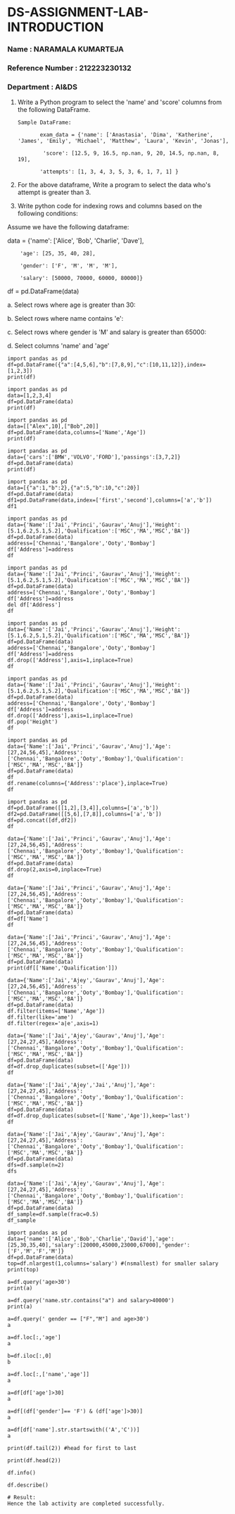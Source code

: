 # DS-ASSIGNMENT-LAB-INTRODUCTION
### Name : NARAMALA KUMARTEJA
### Reference Number : 212223230132
### Department : AI&DS

1. Write a Python program to select the 'name' and 'score' columns from the following DataFrame.

       Sample DataFrame:

              exam_data = {'name': ['Anastasia', 'Dima', 'Katherine', 'James', 'Emily', 'Michael', 'Matthew', 'Laura', 'Kevin', 'Jonas'],

               'score': [12.5, 9, 16.5, np.nan, 9, 20, 14.5, np.nan, 8, 19],

              'attempts': [1, 3, 4, 3, 5, 3, 6, 1, 7, 1] } 

 

2. For the above dataframe, Write a program to select the data who's attempt is greater than 3.

3. Write python code for indexing rows and columns based on the following conditions:

Assume we have the following dataframe:

data = {'name': ['Alice', 'Bob', 'Charlie', 'Dave'],

        'age': [25, 35, 40, 28],

        'gender': ['F', 'M', 'M', 'M'],

        'salary': [50000, 70000, 60000, 80000]}

df = pd.DataFrame(data)

a. Select rows where age is greater than 30:

b. Select rows where name contains 'e':

c. Select rows where gender is 'M' and salary is greater than 65000:

d. Select columns 'name' and 'age'

```
import pandas as pd
df=pd.DataFrame({"a":[4,5,6],"b":[7,8,9],"c":[10,11,12]},index=[1,2,3])
print(df)

import pandas as pd
data=[1,2,3,4]
df=pd.DataFrame(data)
print(df)

import pandas as pd
data=[["Alex",10],["Bob",20]]
df=pd.DataFrame(data,columns=['Name','Age'])
print(df)

import pandas as pd
data={'cars':['BMW','VOLVO','FORD'],'passings':[3,7,2]}
df=pd.DataFrame(data)
print(df)

import pandas as pd
data=[{"a":1,"b":2},{"a":5,"b":10,"c":20}]
df=pd.DataFrame(data)
df1=pd.DataFrame(data,index=['first','second'],columns=['a','b'])
df1

import pandas as pd
data={'Name':['Jai','Princi','Gaurav','Anuj'],'Height':[5.1,6.2,5.1,5.2],'Qualification':['MSC','MA','MSC','BA']}
df=pd.DataFrame(data)
address=['Chennai','Bangalore','Ooty','Bombay']
df['Address']=address
df

import pandas as pd
data={'Name':['Jai','Princi','Gaurav','Anuj'],'Height':[5.1,6.2,5.1,5.2],'Qualification':['MSC','MA','MSC','BA']}
df=pd.DataFrame(data)
address=['Chennai','Bangalore','Ooty','Bombay']
df['Address']=address
del df['Address']
df

import pandas as pd
data={'Name':['Jai','Princi','Gaurav','Anuj'],'Height':[5.1,6.2,5.1,5.2],'Qualification':['MSC','MA','MSC','BA']}
df=pd.DataFrame(data)
address=['Chennai','Bangalore','Ooty','Bombay']
df['Address']=address
df.drop(['Address'],axis=1,inplace=True)
df

import pandas as pd
data={'Name':['Jai','Princi','Gaurav','Anuj'],'Height':[5.1,6.2,5.1,5.2],'Qualification':['MSC','MA','MSC','BA']}
df=pd.DataFrame(data)
address=['Chennai','Bangalore','Ooty','Bombay']
df['Address']=address
df.drop(['Address'],axis=1,inplace=True)
df.pop('Height')
df

import pandas as pd
data={'Name':['Jai','Princi','Gaurav','Anuj'],'Age':[27,24,56,45],'Address':['Chennai','Bangalore','Ooty','Bombay'],'Qualification':['MSC','MA','MSC','BA']}
df=pd.DataFrame(data)
df
df.rename(columns={'Address':'place'},inplace=True)
df

import pandas as pd
df=pd.DataFrame([[1,2],[3,4]],columns=['a','b'])
df2=pd.DataFrame([[5,6],[7,8]],columns=['a','b'])
df=pd.concat([df,df2])
df

data={'Name':['Jai','Princi','Gaurav','Anuj'],'Age':[27,24,56,45],'Address':['Chennai','Bangalore','Ooty','Bombay'],'Qualification':['MSC','MA','MSC','BA']}
df=pd.DataFrame(data)
df.drop(2,axis=0,inplace=True)
df

data={'Name':['Jai','Princi','Gaurav','Anuj'],'Age':[27,24,56,45],'Address':['Chennai','Bangalore','Ooty','Bombay'],'Qualification':['MSC','MA','MSC','BA']}
df=pd.DataFrame(data)
df=df['Name']
df

data={'Name':['Jai','Princi','Gaurav','Anuj'],'Age':[27,24,56,45],'Address':['Chennai','Bangalore','Ooty','Bombay'],'Qualification':['MSC','MA','MSC','BA']}
df=pd.DataFrame(data)
print(df[['Name','Qualification']])

data={'Name':['Jai','Ajey','Gaurav','Anuj'],'Age':[27,24,56,45],'Address':['Chennai','Bangalore','Ooty','Bombay'],'Qualification':['MSC','MA','MSC','BA']}
df=pd.DataFrame(data)
df.filter(items=['Name','Age'])
df.filter(like='ame')
df.filter(regex='a|e',axis=1)

data={'Name':['Jai','Ajey','Gaurav','Anuj'],'Age':[27,24,27,45],'Address':['Chennai','Bangalore','Ooty','Bombay'],'Qualification':['MSC','MA','MSC','BA']}
df=pd.DataFrame(data)
df=df.drop_duplicates(subset=(['Age']))
df

data={'Name':['Jai','Ajey','Jai','Anuj'],'Age':[27,24,27,45],'Address':['Chennai','Bangalore','Ooty','Bombay'],'Qualification':['MSC','MA','MSC','BA']}
df=pd.DataFrame(data)
df=df.drop_duplicates(subset=(['Name','Age']),keep='last')
df

data={'Name':['Jai','Ajey','Gaurav','Anuj'],'Age':[27,24,27,45],'Address':['Chennai','Bangalore','Ooty','Bombay'],'Qualification':['MSC','MA','MSC','BA']}
df=pd.DataFrame(data)
dfs=df.sample(n=2)
dfs

data={'Name':['Jai','Ajey','Gaurav','Anuj'],'Age':[27,24,27,45],'Address':['Chennai','Bangalore','Ooty','Bombay'],'Qualification':['MSC','MA','MSC','BA']}
df=pd.DataFrame(data)
df_sample=df.sample(frac=0.5)
df_sample

import pandas as pd
data={'name':['Alice','Bob','Charlie','David'],'age':[25,30,35,40],'salary':[20000,45000,23000,67000],'gender':['F','M','F','M']}
df=pd.DataFrame(data)
top=df.nlargest(1,columns='salary') #(nsmallest) for smaller salary
print(top)

a=df.query('age>30')
print(a)

a=df.query('name.str.contains("a") and salary>40000')
print(a)

a=df.query(' gender == ["F","M"] and age>30')
a

a=df.loc[:,'age']
a

b=df.iloc[:,0]
b

a=df.loc[:,['name','age']]
a

a=df[df['age']>30]
a

a=df[(df['gender']== 'F') & (df['age']>30)]
a

a=df[df['name'].str.startswith(('A','C'))]
a

print(df.tail(2)) #head for first to last

print(df.head(2))

df.info()

df.describe()

# Result:
Hence the lab activity are completed successfully.
